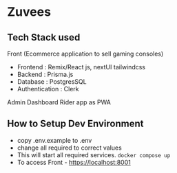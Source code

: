 # Zuvees

## Tech Stack used

Front (Ecommerce application to sell gaming consoles)

- Frontend : Remix/React js, nextUI tailwindcss
- Backend : Prisma.js
- Database : PostgresSQL
- Authentication : Clerk

Admin Dashboard
Rider app as PWA

## How to Setup Dev Environment

- copy .env.example to .env
- change all required to correct values
- This will start all required services.
    ```docker compose up```
- To access Front - <https://localhost:8001>

